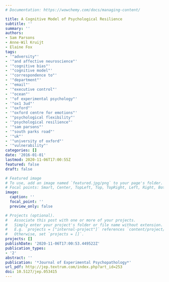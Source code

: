 ```yaml
---
# Documentation: https://wowchemy.com/docs/managing-content/

title: A Cognitive Model of Psychological Resilience
subtitle: ''
summary: ''
authors:
- Sam Parsons
- Anne-Wil Kruijt
- Elaine Fox
tags:
- '"adversity"'
- '"and affective neuroscience"'
- '"cognitive bias"'
- '"cognitive model"'
- '"correspondence to"'
- '"department"'
- '"email"'
- '"executive control"'
- '"ocean"'
- '"of experimental psychology"'
- '"ox1 3ud"'
- '"oxford"'
- '"oxford centre for emotions"'
- '"psychological flexibility"'
- '"psychological resilience"'
- '"sam parsons"'
- '"south parks road"'
- '"uk"'
- '"university of oxford"'
- '"vulnerability"'
categories: []
date: '2016-01-01'
lastmod: 2020-11-06T17:00:55Z
featured: false
draft: false

# Featured image
# To use, add an image named `featured.jpg/png` to your page's folder.
# Focal points: Smart, Center, TopLeft, Top, TopRight, Left, Right, BottomLeft, Bottom, BottomRight.
image:
  caption: ''
  focal_point: ''
  preview_only: false

# Projects (optional).
#   Associate this post with one or more of your projects.
#   Simply enter your project's folder or file name without extension.
#   E.g. `projects = ["internal-project"]` references `content/project/deep-learning/index.md`.
#   Otherwise, set `projects = []`.
projects: []
publishDate: '2020-11-06T17:00:53.449522Z'
publication_types:
- '2'
abstract: ''
publication: '*Journal of Experimental Psychopathology*'
url_pdf: http://jep.textrum.com/index.php?art_id=253
doi: 10.5127/jep.053415
---
```


